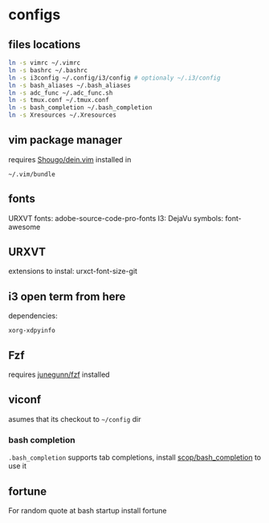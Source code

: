 
# configs

## files locations
```sh
ln -s vimrc ~/.vimrc
ln -s bashrc ~/.bashrc
ln -s i3config ~/.config/i3/config # optionaly ~/.i3/config
ln -s bash_aliases ~/.bash_aliases
ln -s adc_func ~/.adc_func.sh
ln -s tmux.conf ~/.tmux.conf
ln -s bash_completion ~/.bash_completion
ln -s Xresources ~/.Xresources
```

## vim package manager
requires [ Shougo/dein.vim][1] installed in
```
~/.vim/bundle
```

## fonts
URXVT fonts: adobe-source-code-pro-fonts
I3: DejaVu
symbols: font-awesome

## URXVT
extensions to instal: urxct-font-size-git

## i3 open term from here
dependencies:
```
xorg-xdpyinfo
```

## Fzf
requires [junegunn/fzf][2] installed


## viconf
asumes that its checkout to `~/config` dir

### bash completion
`.bash_completion` supports tab completions, install [scop/bash_completion][3] to use it

## fortune
For random quote at bash startup install fortune


[1]:https://github.com/junegunn/fzf
[2]:https://github.com/Shougo/dein.vim
[3]:https://github.com/scop/bash_completion
